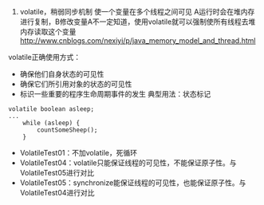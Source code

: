 1. volatile，稍弱同步机制
使一个变量在多个线程之间可见
A运行时会在堆内存进行复制，B修改变量A不一定知道，使用volatile就可以强制使所有线程去堆内存读取这个变量
http://www.cnblogs.com/nexiyi/p/java_memory_model_and_thread.html

volatile正确使用方式：
- 确保他们自身状态的可见性
- 确保它们所引用对象的状态的可见性
- 标识一些重要的程序生命周期事件的发生
典型用法：状态标记
```
volatile boolean asleep;
...
    while (asleep) {
        countSomeSheep();
    }
```

- VolatileTest01：不加volatile，死循环
- VolatileTest04：volatile只能保证线程的可见性，不能保证原子性。与VolatileTest05进行对比
- VolatileTest05：synchronize能保证线程的可见性，也能保证原子性。与VolatileTest04进行对比